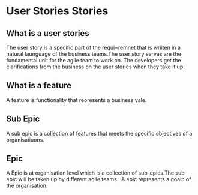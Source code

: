 # User Stories Stories

## What is a  user stories
The user story is a specific part of the requi=remnet that is wriiten in a natural launguage of
the business teams.The user story serves are the fundamental unit for the agile team to work on.
The developers get the clarifications from the business on the user stories when they take it up.

## What is a feature
  A feature is functionality that reoresents a business vale.

## Sub Epic

A sub epic is a collection of features  that meets the specific objectives of a organisatiuons.
## Epic
A Epic is at organisation level which is a collection of sub-epics.The sub epic will be taken up by different 
agile teams .
A epic represents a goaln of the organisation.